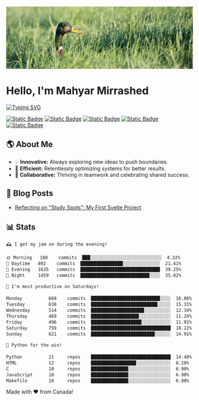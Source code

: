![](./res/header.jpg)

# Hello, I'm Mahyar Mirrashed

[![Typing SVG](https://readme-typing-svg.demolab.com?font=PT+Serif&weight=700&size=24&duration=3000&pause=1500&color=DCBEB5&vCenter=true&width=435&lines=Part-time+Open+Source+Developer+%F0%9F%A7%91%F0%9F%8F%BB%E2%80%8D%F0%9F%92%BB;Full-time+Systems+Developer+%F0%9F%8C%90;Average+Coffee+Enjoyer+%E2%98%95%EF%B8%8F;Dad+to+Multiple+Birbs+%F0%9F%A6%9C)](https://git.io/typing-svg)

[![Static Badge](https://img.shields.io/badge/linkedin-0A66C2?style=for-the-badge&logo=linkedin)](https://linkedin.com/in/mahyarmirrashed)
[![Static Badge](https://img.shields.io/badge/youtube-FF0000?style=for-the-badge&logo=youtube)](https://www.youtube.com/@mahmirr)
[![Static Badge](https://img.shields.io/badge/CV-33a4d3?style=for-the-badge&logo=googleforms)](https://mahyarmirrashed.com/resume.pdf)
[![Static Badge](https://img.shields.io/badge/mastodon-6364FF?style=for-the-badge&logo=mastodon&logoColor=white)](https://mastodon.social/@mahyarmirrashed)
[![Static Badge](https://img.shields.io/badge/website-darkolivegreen?style=for-the-badge&logo=rye&logoColor=white)](https://mahyarmirrashed.com)

## 🌎 About Me

- 💡 **Innovative:** Always exploring new ideas to push boundaries.
- 🚀 **Efficient:** Relentlessly optimizing systems for better results.
- 💪 **Collaborative:** Thriving in teamwork and celebrating shared success.

## 📜 Blog Posts

<!-- BLOG-POST-LIST:START -->
- [Reflecting on &quot;Study Spots&quot;: My First Svelte Project](https://mahyarmirrashed.com/reflecting-on-study-spots/)
<!-- BLOG-POST-LIST:END -->

## 📊 Stats

<!-- README-STATS:START -->

```
🕰️ I get my jam on during the evening!

🌞 Morning  	180    commits	███░░░░░░░░░░░░░░░░░░░░░░░░░░░	4.32%
🌆 Daytime  	892    commits	████████████████░░░░░░░░░░░░░░	21.41%
🌃 Evening  	1635   commits	██████████████████████████████	39.25%
🌙 Night    	1459   commits	██████████████████████████░░░░	35.02%
```

```
📅 I'm most productive on Saturdays!

Monday      	669    commits	██████████████████████████░░░░	16.06%
Tuesday     	638    commits	█████████████████████████░░░░░	15.31%
Wednesday   	514    commits	████████████████████░░░░░░░░░░	12.34%
Thursday    	469    commits	██████████████████░░░░░░░░░░░░	11.26%
Friday      	496    commits	███████████████████░░░░░░░░░░░	11.91%
Saturday    	759    commits	██████████████████████████████	18.22%
Sunday      	621    commits	████████████████████████░░░░░░	14.91%
```

```
🧪 Python for the win!

Python      	21     repos	██████████████████████████████	14.48%
HTML        	12     repos	█████████████████░░░░░░░░░░░░░	8.28%
C           	10     repos	██████████████░░░░░░░░░░░░░░░░	6.90%
JavaScript  	10     repos	██████████████░░░░░░░░░░░░░░░░	6.90%
Makefile    	10     repos	██████████████░░░░░░░░░░░░░░░░	6.90%
```

<!-- README-STATS:END -->

Made with :heart: from Canada!
